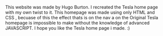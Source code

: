 This website was made by Hugo Burton. I recreated the Tesla home page with my own twist to it. This homepage was made using only HTML and CSS , becuase of this the effect thats is on the nav a on the Original Tesla homepage is impossible to make without the knowledge of advanced JAVASCRIPT. I hope you like the Tesla home page i made. :)
